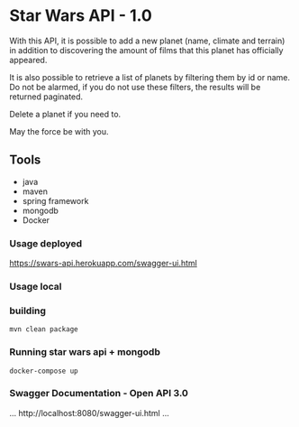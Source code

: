 #  Star Wars API - 1.0

With this API, it is possible to add a new planet (name, climate and terrain) in addition to discovering the amount of films that this planet has officially appeared.

It is also possible to retrieve a list of planets by filtering them by id or name. Do not be alarmed, if you do not use these filters, the results will be returned paginated.

Delete a planet if you need to.

May the force be with you.


## Tools
* java
* maven  
* spring framework
* mongodb
* Docker

### Usage deployed

https://swars-api.herokuapp.com/swagger-ui.html

### Usage local

### building 
```
mvn clean package
```

### Running star wars api + mongodb
```
docker-compose up
```
### Swagger Documentation - Open API 3.0
...
http://localhost:8080/swagger-ui.html
...
